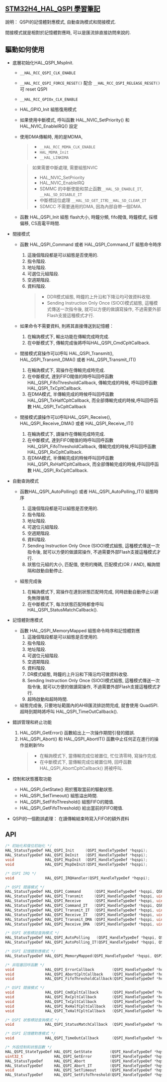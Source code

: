 [STM32H4_HAL_QSPI 學習筆記](https://www.cnblogs.com/rongjiangwei/p/15686253.html)
---

說明：
QSPI的記憶體對應模式, 自動查詢模式和間接模式.

間接模式就是相對於記憶體對應時, 可以是匯流排直接訪問來說的.


## 驅動如何使用

+ 底層初始化HAL_QSPI_MspInit.
    - `__HAL_RCC_QSPI_CLK_ENABLE`
    - `__HAL_RCC_QSPI_FORCE_RESET()` 配合 `__HAL_RCC_QSPI_RELEASE_RESET()` 可 reset QSPI
    - `__HAL_RCC_GPIOx_CLK_ENABLE`
    - HAL_GPIO_Init 組態復用模式
    - 如果使用中斷模式, 呼叫函數 HAL_NVIC_SetPriority() 和 HAL_NVIC_EnableIRQ() 設定
    - 使用DMA傳輸時, 用的是MDMA,
        > + `__HAL_RCC_MDMA_CLK_ENABLE`
        > + `HAL_MDMA_Init`
        > + `__HAL_LINKDMA`

        > 如果需要中斷處理, 需要組態NVIC
        > + HAL_NVIC_SetPriority
        > + HAL_NVIC_EnableIRQ
        > + SDMMC 的中斷使能和禁止函數`__HAL_SD_ENABLE_IT`, `__HAL_SD_DISABLE_IT`
        > + 中斷標誌位處理 `__HAL_SD_GET_IT和__HAL_SD_CLEAR_IT`
        > + SDMCC 不需要通用的DMA, 因為內部自帶一個DMA.

    - 函數 HAL_QSPI_Init 組態 flash大小, 時鐘分頻, fifo閥值, 時鐘模式, 採樣偏移, CS高電平時間.

+ 間接模式
    - 函數 HAL_QSPI_Command 或者 HAL_QSPI_Command_IT 組態命令時序
        1. 這幾個階段都是可以組態是否使用的.
        1. 指令階段.
        1. 地址階段.
        1. 可選位元組階段.
        1. 空週期階段.
        1. 資料階段.
            > + DDR模式組態, 時鐘的上升沿和下降沿均可做資料收發.
            > + Sending Instruction Only Once (SIOO)模式組態, 這種模式傳送一次指令後,
            就可以方便的做讀寫操作, 不過需要外部Flash支援這種模式才行.

    - 如果命令不需要資料, 則將其直接傳送到記憶體：
        1. 在輪詢模式下, 輸出功能在傳輸完成時完成.
        1. 在中斷模式下, 傳輸完成後將呼叫HAL_QSPI_CmdCpltCallback.

    - 間接模式寫操作可以呼叫  HAL_QSPI_Transmit(), HAL_QSPI_Transmit_DMA() 或者 HAL_QSPI_Transmit_IT()
        1. 在輪詢模式下, 寫操作在傳輸完成時完成.
        1. 在中斷模式, 達到FIFO閥值的時呼叫回呼函數 HAL_QSPI_FifoThresholdCallback, 傳輸完成的時候, 呼叫回呼函數 HAL_QSPI_TxCpltCallback.
        1. 在DMA模式, 半傳輸完成的時候呼叫回呼函數 HAL_QSPI_TxHalfCpltCallback, 而全部傳輸完成的時候,呼叫回呼函數 HAL_QSPI_TxCpltCallback

    - 間接模式讀操作可以呼叫HAL_QSPI_Receive(), HAL_QSPI_Receive_DMA() 或者 HAL_QSPI_Receive_IT()
        1. 在輪詢模式下, 讀操作在傳輸完成時完成.
        1. 在中斷模式, 達到FIFO閥值的時呼叫回呼函數 HAL_QSPI_FifoThresholdCallback, 傳輸完成的時候,呼叫回呼函數 HAL_QSPI_RxCpltCallback.
        1. 在DMA模式, 半傳輸完成的時候呼叫回呼函數 HAL_QSPI_RxHalfCpltCallback, 而全部傳輸完成的時候,呼叫回呼函數 HAL_QSPI_RxCpltCallback.

+ 自動查詢模式
    - 函數HAL_QSPI_AutoPolling() 或者 HAL_QSPI_AutoPolling_IT() 組態時序
        1. 這幾個階段都是可以組態是否使用的.
        1. 指令階段.
        1. 地址階段.
        1. 可選位元組階段.
        1. 空週期階段.
        1. 資料階段.
        1. Sending Instruction Only Once (SIOO)模式組態, 這種模式傳送一次指令後, 就可以方便的做讀寫操作, 不過需要外部Flash支援這種模式才行.
        1. 狀態位元組的大小, 匹配值, 使用的掩碼, 匹配模式(OR / AND), 輪詢間隔和啟動自動停止.

    - 組態完成後
        1. 在輪詢模式下, 寫操作在達到狀態匹配時完成, 同時啟動自動停止以避免無限循環.
        1. 在中斷模式下, 每次狀態匹配時都會呼叫 HAL_QSPI_StatusMatchCallback().

+ 記憶體對應模式
    - 函數 HAL_QSPI_MemoryMapped 組態命令時序和記憶體對應
        1. 這幾個階段都是可以組態是否使用的.
        1. 指令階段.
        1. 地址階段.
        1. 可選位元組階段.
        1. 空週期階段.
        1. 資料階段.
        1. DR模式組態, 時鐘的上升沿和下降沿均可做資料收發.
        1. Sending Instruction Only Once (SIOO)模式組態, 這種模式傳送一次指令後, 就可以方便的做讀寫操作, 不過需要外部Flash支援這種模式才行.
        1. 超時啟動和超時時間.
    - 組態完成後, 只要地址範圍內的AHB匯流排訪問完成, 就會使用 QuadSPI. 超時到期時將呼叫 HAL_QSPI_TimeOutCallback().

+ 錯誤管理和終止功能
    1. HAL_QSPI_GetError() 函數給出上一次操作期間引發的錯誤.
    1. HAL_QSPI_Abort() 和 HAL_QSPI_AbortIT() 函數中止任何正在進行的操作並刷新fifo
        > + 在輪詢模式下, 當傳輸完成位被置位, 忙位清零時, 寫操作完成.
        > + 在中斷模式下, 當傳輸完成位被置位時, 回呼函數 HAL_QSPI_AbortCpltCallback() 將被呼叫.

+ 控制和狀態獲取功能
    - HAL_QSPI_GetState() 用於獲取當前的驅動狀態.
    - HAL_QSPI_SetTimeout() 組態溢出時間.
    - HAL_QSPI_SetFifoThreshold() 組態FIFO的閥值.
    - HAL_QSPI_GetFifoThreshold() 給出當前的FIFO閥值.

+ QSPI的一個勘誤處理：
     在讀傳輸結束時寫入FIFO的額外資料


## API

```c
/* 初始化和復位初始化 */
HAL_StatusTypeDef HAL_QSPI_Init     (QSPI_HandleTypeDef *hqspi);
HAL_StatusTypeDef HAL_QSPI_DeInit   (QSPI_HandleTypeDef *hqspi);
void              HAL_QSPI_MspInit  (QSPI_HandleTypeDef *hqspi);
void              HAL_QSPI_MspDeInit(QSPI_HandleTypeDef *hqspi);

/* QSPI IRQ */
void              HAL_QSPI_IRQHandler(QSPI_HandleTypeDef *hqspi);

/* QSPI 間接模式 */
HAL_StatusTypeDef HAL_QSPI_Command      (QSPI_HandleTypeDef *hqspi, QSPI_CommandTypeDef *cmd, uint32_t Timeout);
HAL_StatusTypeDef HAL_QSPI_Transmit     (QSPI_HandleTypeDef *hqspi, uint8_t *pData, uint32_t Timeout);
HAL_StatusTypeDef HAL_QSPI_Receive      (QSPI_HandleTypeDef *hqspi, uint8_t *pData, uint32_t Timeout);
HAL_StatusTypeDef HAL_QSPI_Command_IT   (QSPI_HandleTypeDef *hqspi, QSPI_CommandTypeDef *cmd);
HAL_StatusTypeDef HAL_QSPI_Transmit_IT  (QSPI_HandleTypeDef *hqspi, uint8_t *pData);
HAL_StatusTypeDef HAL_QSPI_Receive_IT   (QSPI_HandleTypeDef *hqspi, uint8_t *pData);
HAL_StatusTypeDef HAL_QSPI_Transmit_DMA (QSPI_HandleTypeDef *hqspi, uint8_t *pData);
HAL_StatusTypeDef HAL_QSPI_Receive_DMA  (QSPI_HandleTypeDef *hqspi, uint8_t *pData);

/* QSPI 狀態標誌查詢模式 */
HAL_StatusTypeDef HAL_QSPI_AutoPolling   (QSPI_HandleTypeDef *hqspi, QSPI_CommandTypeDef *cmd, QSPI_AutoPollingTypeDef *cfg, uint32_t Timeout);
HAL_StatusTypeDef HAL_QSPI_AutoPolling_IT(QSPI_HandleTypeDef *hqspi, QSPI_CommandTypeDef *cmd, QSPI_AutoPollingTypeDef *cfg);

/* QSPI 記憶體對應模式 */
HAL_StatusTypeDef HAL_QSPI_MemoryMapped(QSPI_HandleTypeDef *hqspi, QSPI_CommandTypeDef *cmd, QSPI_MemoryMappedTypeDef *cfg);

/* 非阻塞回呼函數 */
void              HAL_QSPI_ErrorCallback        (QSPI_HandleTypeDef *hqspi);
void              HAL_QSPI_AbortCpltCallback    (QSPI_HandleTypeDef *hqspi);
void              HAL_QSPI_FifoThresholdCallback(QSPI_HandleTypeDef *hqspi);

/* QSPI 間接模式 */
void              HAL_QSPI_CmdCpltCallback      (QSPI_HandleTypeDef *hqspi);
void              HAL_QSPI_RxCpltCallback       (QSPI_HandleTypeDef *hqspi);
void              HAL_QSPI_TxCpltCallback       (QSPI_HandleTypeDef *hqspi);
void              HAL_QSPI_RxHalfCpltCallback   (QSPI_HandleTypeDef *hqspi);
void              HAL_QSPI_TxHalfCpltCallback   (QSPI_HandleTypeDef *hqspi);

/* QSPI 狀態標誌查詢模式 */
void              HAL_QSPI_StatusMatchCallback  (QSPI_HandleTypeDef *hqspi);

/* QSPI 記憶體對應模式 */
void              HAL_QSPI_TimeOutCallback      (QSPI_HandleTypeDef *hqspi);

/* 外設控制和狀態函數 */
HAL_QSPI_StateTypeDef HAL_QSPI_GetState        (QSPI_HandleTypeDef *hqspi);
uint32_t              HAL_QSPI_GetError        (QSPI_HandleTypeDef *hqspi);
HAL_StatusTypeDef     HAL_QSPI_Abort           (QSPI_HandleTypeDef *hqspi);
HAL_StatusTypeDef     HAL_QSPI_Abort_IT        (QSPI_HandleTypeDef *hqspi);
void                  HAL_QSPI_SetTimeout      (QSPI_HandleTypeDef *hqspi, uint32_t Timeout);
HAL_StatusTypeDef     HAL_QSPI_SetFifoThreshold(QSPI_HandleTypeDef *hqspi, uint32_t Threshold);
```
